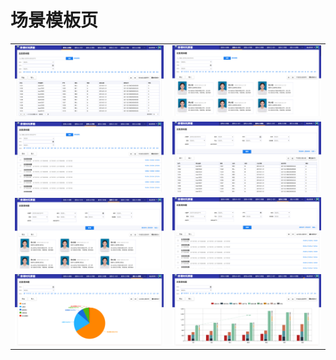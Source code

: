 # 场景模板页

<table>
	<tr>
		<td>
			<a href="http://res.wisedu.com/examples/templates/#/C_A_B)">
			<img src="./assets/Snip20170316_7.png">
			</a>
		</td>
		<td><img src="./assets/Snip20170316_8.png"></td>
	</tr>
	<tr>
		<td><img src="./assets/Snip20170316_9.png"></td>
		<td><img src="./assets/Snip20170316_10.png"></td>
	</tr>
	<tr>
		<td><img src="./assets/Snip20170316_11.png"></td>
		<td><img src="./assets/Snip20170316_12.png"></td>
	</tr>
	<tr>
		<td><img src="./assets/Snip20170316_14.png"></td>
		<td><img src="./assets/Snip20170316_15.png"></td>
	</tr>
</table>
